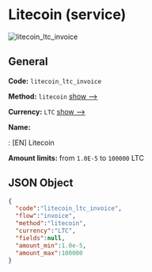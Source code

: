 
# Litecoin (service) 
![litecoin_ltc_invoice](https://static.openfintech.io/payment_methods/litecoin_ltc_invoice/logo.svg?w=400&c=v0.59.26#w200)  

## General 
 
**Code:** `litecoin_ltc_invoice` 
 
**Method:** `litecoin` 
 [show -->](/payment-methods/litecoin/) 
 
**Currency:** `LTC` [show -->](/currencies/LTC/) 
 
**Name:** 
 
:	[EN] Litecoin 
 
**Amount limits:** from `1.0E-5` to `100000` LTC 

## JSON Object 

```json
{
  "code":"litecoin_ltc_invoice",
  "flow":"invoice",
  "method":"litecoin",
  "currency":"LTC",
  "fields":null,
  "amount_min":1.0e-5,
  "amount_max":100000
}
```  
